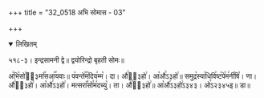+++
title = "32_0518 अभि सोमास - 03"

+++
<details open><summary>लिखितम्</summary>

५१८-३। इन्द्रसामनी द्वे॥ द्वयोरिन्द्रो बृहती सोमः॥

अ꣢भि꣡सो꣢ऽ᳐३मा꣤꣯सआ꣥꣯यवाः॥ प꣡वन्ते꣢꣯म꣡दिय꣢म्म꣡। दा। औ꣢ऽ᳐३हो꣢। आ꣡औ꣢ऽ३हो꣢॥ समुद्र꣡स्या꣯धिवि꣢ष्ट꣡पे꣯म꣢नी꣯षि꣡। णा। औ꣢ऽ᳐३हो꣢। आ꣡औ꣢ऽ३हो꣢। मत्सरा꣡꣯सो꣯म꣢दच्यु꣡। ता। औ꣢ऽ᳐३हो꣢॥ आ꣡औ꣢ऽ३हो꣢ऽ३४३। ओ꣡ऽ२३४५इ॥ डा॥
</details>